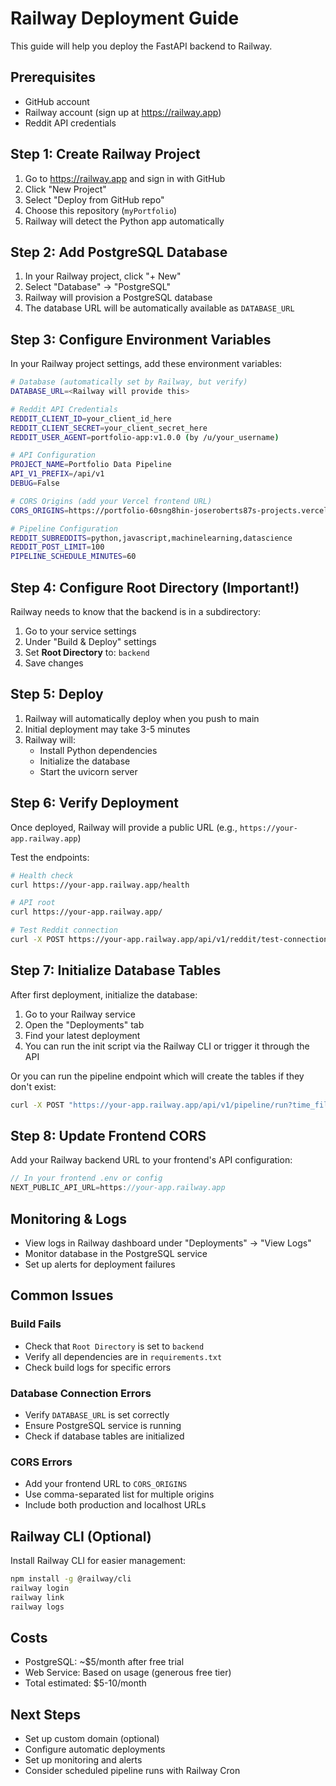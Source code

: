 # Railway Deployment Guide

This guide will help you deploy the FastAPI backend to Railway.

## Prerequisites

- GitHub account
- Railway account (sign up at https://railway.app)
- Reddit API credentials

## Step 1: Create Railway Project

1. Go to https://railway.app and sign in with GitHub
2. Click "New Project"
3. Select "Deploy from GitHub repo"
4. Choose this repository (`myPortfolio`)
5. Railway will detect the Python app automatically

## Step 2: Add PostgreSQL Database

1. In your Railway project, click "+ New"
2. Select "Database" → "PostgreSQL"
3. Railway will provision a PostgreSQL database
4. The database URL will be automatically available as `DATABASE_URL`

## Step 3: Configure Environment Variables

In your Railway project settings, add these environment variables:

```bash
# Database (automatically set by Railway, but verify)
DATABASE_URL=<Railway will provide this>

# Reddit API Credentials
REDDIT_CLIENT_ID=your_client_id_here
REDDIT_CLIENT_SECRET=your_client_secret_here
REDDIT_USER_AGENT=portfolio-app:v1.0.0 (by /u/your_username)

# API Configuration
PROJECT_NAME=Portfolio Data Pipeline
API_V1_PREFIX=/api/v1
DEBUG=False

# CORS Origins (add your Vercel frontend URL)
CORS_ORIGINS=https://portfolio-60sng8hin-joseroberts87s-projects.vercel.app,http://localhost:3000

# Pipeline Configuration
REDDIT_SUBREDDITS=python,javascript,machinelearning,datascience
REDDIT_POST_LIMIT=100
PIPELINE_SCHEDULE_MINUTES=60
```

## Step 4: Configure Root Directory (Important!)

Railway needs to know that the backend is in a subdirectory:

1. Go to your service settings
2. Under "Build & Deploy" settings
3. Set **Root Directory** to: `backend`
4. Save changes

## Step 5: Deploy

1. Railway will automatically deploy when you push to main
2. Initial deployment may take 3-5 minutes
3. Railway will:
   - Install Python dependencies
   - Initialize the database
   - Start the uvicorn server

## Step 6: Verify Deployment

Once deployed, Railway will provide a public URL (e.g., `https://your-app.railway.app`)

Test the endpoints:
```bash
# Health check
curl https://your-app.railway.app/health

# API root
curl https://your-app.railway.app/

# Test Reddit connection
curl -X POST https://your-app.railway.app/api/v1/reddit/test-connection
```

## Step 7: Initialize Database Tables

After first deployment, initialize the database:

1. Go to your Railway service
2. Open the "Deployments" tab
3. Find your latest deployment
4. You can run the init script via the Railway CLI or trigger it through the API

Or you can run the pipeline endpoint which will create the tables if they don't exist:
```bash
curl -X POST "https://your-app.railway.app/api/v1/pipeline/run?time_filter=day"
```

## Step 8: Update Frontend CORS

Add your Railway backend URL to your frontend's API configuration:

```typescript
// In your frontend .env or config
NEXT_PUBLIC_API_URL=https://your-app.railway.app
```

## Monitoring & Logs

- View logs in Railway dashboard under "Deployments" → "View Logs"
- Monitor database in the PostgreSQL service
- Set up alerts for deployment failures

## Common Issues

### Build Fails
- Check that `Root Directory` is set to `backend`
- Verify all dependencies are in `requirements.txt`
- Check build logs for specific errors

### Database Connection Errors
- Verify `DATABASE_URL` is set correctly
- Ensure PostgreSQL service is running
- Check if database tables are initialized

### CORS Errors
- Add your frontend URL to `CORS_ORIGINS`
- Use comma-separated list for multiple origins
- Include both production and localhost URLs

## Railway CLI (Optional)

Install Railway CLI for easier management:
```bash
npm install -g @railway/cli
railway login
railway link
railway logs
```

## Costs

- PostgreSQL: ~$5/month after free trial
- Web Service: Based on usage (generous free tier)
- Total estimated: $5-10/month

## Next Steps

- Set up custom domain (optional)
- Configure automatic deployments
- Set up monitoring and alerts
- Consider scheduled pipeline runs with Railway Cron
